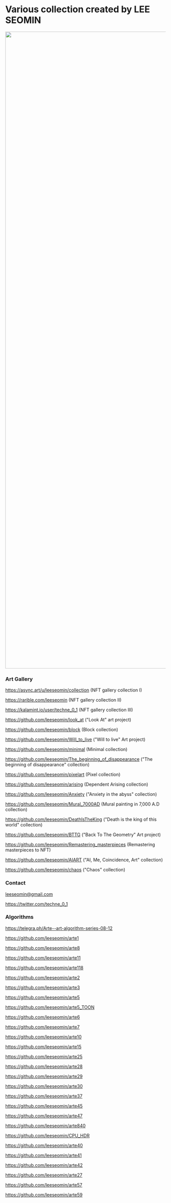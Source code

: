 # Various collection created by LEE SEOMIN


  <img src="https://github.com/leeseomin/block/blob/main/block/BLOCK5.png" width="2000">


### Art Gallery


https://async.art/u/leeseomin/collection  (NFT gallery collection I)

https://rarible.com/leeseomin    (NFT gallery collection II)

https://kalamint.io/user/techne_0_1   (NFT gallery collection III)



https://github.com/leeseomin/look_at  ("Look At" art project)

https://github.com/leeseomin/block (Block collection)

https://github.com/leeseomin/Will_to_live ("Will to live" Art project)

https://github.com/leeseomin/minimal (Minimal collection) 

https://github.com/leeseomin/The_beginning_of_disappearance ("The beginning of disappearance" collection)



https://github.com/leeseomin/pixelart  (Pixel collection)

https://github.com/leeseomin/arising  (Dependent Arising collection)

https://github.com/leeseomin/Anxiety ("Anxiety in the abyss" collection)

https://github.com/leeseomin/Mural_7000AD  (Mural painting in 7,000 A.D collection)

https://github.com/leeseomin/DeathIsTheKing ("Death is the king of this world" collection)



https://github.com/leeseomin/BTTG  ("Back To The Geometry" Art project)

https://github.com/leeseomin/Remastering_masterpieces (Remastering masterpieces to NFT)

https://github.com/leeseomin/AIART ("AI, Me, Coincidence, Art" collection)

https://github.com/leeseomin/chaos ("Chaos" collection)



### Contact 


leeseomin@gmail.com 
 
https://twitter.com/techne_0_1



### Algorithms

https://telegra.ph/Arte--art-algorithm-series-08-12 

https://github.com/leeseomin/arte1

https://github.com/leeseomin/arte8

https://github.com/leeseomin/arte11

https://github.com/leeseomin/arte118


https://github.com/leeseomin/arte2

https://github.com/leeseomin/arte3

https://github.com/leeseomin/arte5

https://github.com/leeseomin/arte5_TOON

https://github.com/leeseomin/arte6

https://github.com/leeseomin/arte7


https://github.com/leeseomin/arte10

https://github.com/leeseomin/arte15

https://github.com/leeseomin/arte25

https://github.com/leeseomin/arte28

https://github.com/leeseomin/arte29

https://github.com/leeseomin/arte30

https://github.com/leeseomin/arte37

https://github.com/leeseomin/arte45

https://github.com/leeseomin/arte47

https://github.com/leeseomin/arte840

https://github.com/leeseomin/CPU_HDR 


https://github.com/leeseomin/arte40

https://github.com/leeseomin/arte41

https://github.com/leeseomin/arte42


https://github.com/leeseomin/arte27

https://github.com/leeseomin/arte57 

https://github.com/leeseomin/arte59 



